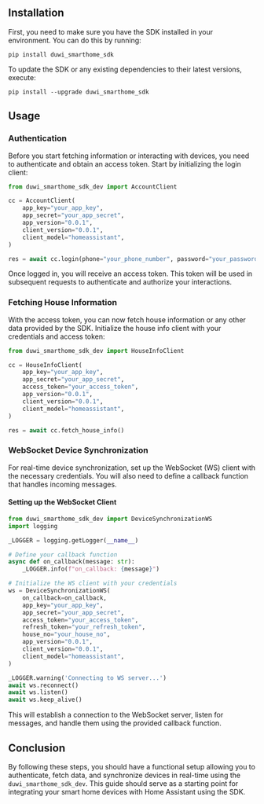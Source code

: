 ## Installation

First, you need to make sure you have the SDK installed in your environment. You can do this by running:

```shell
pip install duwi_smarthome_sdk
```

To update the SDK or any existing dependencies to their latest versions, execute:

```shell
pip install --upgrade duwi_smarthome_sdk
```

## Usage

### Authentication

Before you start fetching information or interacting with devices, you need to authenticate and obtain an access token. Start by initializing the login client:

```python
from duwi_smarthome_sdk_dev import AccountClient

cc = AccountClient(
    app_key="your_app_key",
    app_secret="your_app_secret",
    app_version="0.0.1",
    client_version="0.0.1",
    client_model="homeassistant",
)

res = await cc.login(phone="your_phone_number", password="your_password")
```

Once logged in, you will receive an access token. This token will be used in subsequent requests to authenticate and authorize your interactions.

### Fetching House Information

With the access token, you can now fetch house information or any other data provided by the SDK. Initialize the house info client with your credentials and access token:

```python
from duwi_smarthome_sdk_dev import HouseInfoClient

cc = HouseInfoClient(
    app_key="your_app_key",
    app_secret="your_app_secret",
    access_token="your_access_token",
    app_version="0.0.1",
    client_version="0.0.1",
    client_model="homeassistant",
)

res = await cc.fetch_house_info()
```

### WebSocket Device Synchronization

For real-time device synchronization, set up the WebSocket (WS) client with the necessary credentials. You will also need to define a callback function that handles incoming messages.

#### Setting up the WebSocket Client

```python
from duwi_smarthome_sdk_dev import DeviceSynchronizationWS
import logging

_LOGGER = logging.getLogger(__name__)

# Define your callback function
async def on_callback(message: str):
    _LOGGER.info(f"on_callback: {message}")

# Initialize the WS client with your credentials
ws = DeviceSynchronizationWS(
    on_callback=on_callback,
    app_key="your_app_key",
    app_secret="your_app_secret",
    access_token="your_access_token",
    refresh_token="your_refresh_token",
    house_no="your_house_no",
    app_version="0.0.1",
    client_version="0.0.1",
    client_model="homeassistant",
)

_LOGGER.warning('Connecting to WS server...')
await ws.reconnect()
await ws.listen()
await ws.keep_alive()
```

This will establish a connection to the WebSocket server, listen for messages, and handle them using the provided callback function.

## Conclusion

By following these steps, you should have a functional setup allowing you to authenticate, fetch data, and synchronize devices in real-time using the `duwi_smarthome_sdk_dev`. This guide should serve as a starting point for integrating your smart home devices with Home Assistant using the SDK.